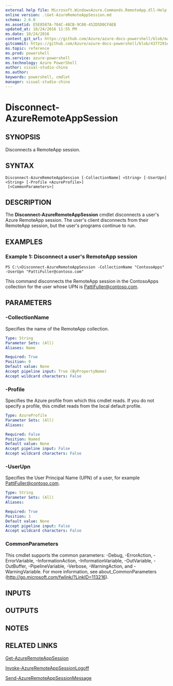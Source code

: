 ```yaml
---
external help file: Microsoft.WindowsAzure.Commands.RemoteApp.dll-Help.xml
online version: .\Get-AzureRemoteAppSession.md
schema: 2.0.0
ms.assetid: E5E8587A-704C-48CB-9C08-452D5D0CFAEB
updated_at: 10/24/2016 11:55 PM
ms.date: 10/24/2016
content_git_url: https://github.com/Azure/azure-docs-powershell/blob/master/azureps-cmdlets-docs/ServiceManagement/Azure.RemoteApp/v0.9.8/Disconnect-AzureRemoteAppSession.md
gitcommit: https://github.com/Azure/azure-docs-powershell/blob/4377291ee360e58e2c1c5d644155daf6a0279055/azureps-cmdlets-docs/ServiceManagement/Azure.RemoteApp/v0.9.8/Disconnect-AzureRemoteAppSession.md
ms.topic: reference
ms.prod: powershell
ms.service: azure-powershell
ms.technology: Azure PowerShell
author: visual-studio-china
ms.author: 
keywords: powershell, cmdlet
manager: visual-studio-china
---
```


# Disconnect-AzureRemoteAppSession

## SYNOPSIS
Disconnects a RemoteApp session.

## SYNTAX

```
Disconnect-AzureRemoteAppSession [-CollectionName] <String> [-UserUpn] <String> [-Profile <AzureProfile>]
 [<CommonParameters>]
```

## DESCRIPTION
The **Disconnect-AzureRemoteAppSession** cmdlet disconnects a user's Azure RemoteApp session. 
The user's client disconnects from their RemoteApp session, but the user's programs continue to run.

## EXAMPLES

### Example 1: Disconnect a user's RemoteApp session
```
PS C:\>Disconnect-AzureRemoteAppSession -CollectionName "ContosoApps" -UserUpn "PattiFuller@contoso.com"
```

This command disconnects the RemoteApp session in the ContosoApps collection for the user whose UPN is PattiFuller@contoso.com.

## PARAMETERS

### -CollectionName
Specifies the name of the RemoteApp collection.

```yaml
Type: String
Parameter Sets: (All)
Aliases: Name

Required: True
Position: 0
Default value: None
Accept pipeline input: True (ByPropertyName)
Accept wildcard characters: False
```

### -Profile
Specifies the Azure profile from which this cmdlet reads.
If you do not specify a profile, this cmdlet reads from the local default profile.

```yaml
Type: AzureProfile
Parameter Sets: (All)
Aliases: 

Required: False
Position: Named
Default value: None
Accept pipeline input: False
Accept wildcard characters: False
```

### -UserUpn
Specifies the User Principal Name (UPN) of a user, for example PattiFuller@contoso.com.

```yaml
Type: String
Parameter Sets: (All)
Aliases: 

Required: True
Position: 1
Default value: None
Accept pipeline input: False
Accept wildcard characters: False
```

### CommonParameters
This cmdlet supports the common parameters: -Debug, -ErrorAction, -ErrorVariable, -InformationAction, -InformationVariable, -OutVariable, -OutBuffer, -PipelineVariable, -Verbose, -WarningAction, and -WarningVariable. For more information, see about_CommonParameters (http://go.microsoft.com/fwlink/?LinkID=113216).

## INPUTS

## OUTPUTS

## NOTES

## RELATED LINKS

[Get-AzureRemoteAppSession](xref:ServiceManagement/Azure.RemoteApp/v0.9.8/Get-AzureRemoteAppSession.md)

[Invoke-AzureRemoteAppSessionLogoff](xref:ServiceManagement/Azure.RemoteApp/v0.9.8/Invoke-AzureRemoteAppSessionLogoff.md)

[Send-AzureRemoteAppSessionMessage](xref:ServiceManagement/Azure.RemoteApp/v0.9.8/Send-AzureRemoteAppSessionMessage.md)


